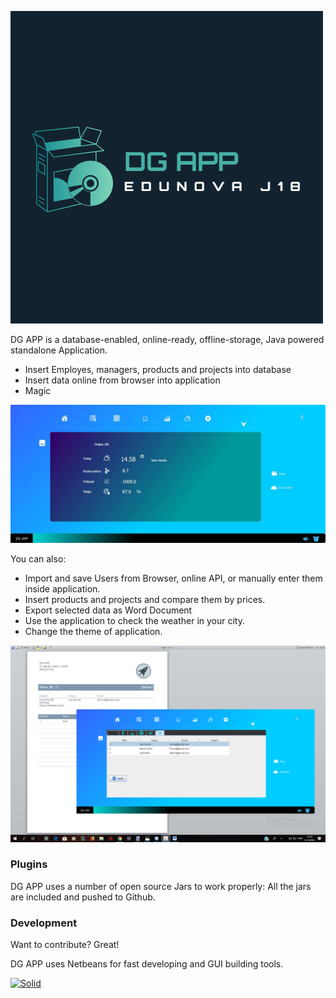 
![Screenshot](S2.png)

DG APP is a database-enabled, online-ready, offline-storage, Java powered standalone Application.

  - Insert Employes, managers, products and projects into database
  - Insert data online from browser into application
  - Magic

![Screenshot](S5.jpg)

You can also:
  - Import and save Users from Browser, online API, or manually enter them inside application.
  - Insert products and projects and compare them by prices.
  - Export selected data as Word Document
  - Use the application to check the weather in your city.
  - Change the theme of application.

![Screenshot](S1.png)

### Plugins

DG APP uses a number of open source Jars to work properly:
All the jars are included and pushed to Github.

### Development

Want to contribute? Great!

DG APP uses Netbeans for fast developing and GUI building tools.


[![Solid](https://proxy-offline-browser.com/img/MM3-WebAssistant-Proxy-Offline-Browser-Java_powered.png)](https://nodesource.com/products/nsolid)  

